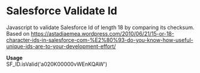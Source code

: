 # Salesforce Validate Id <!-- SalesforceValidateId -->
Javascript to validate Salesforce Id of length 18 by comparing its checksum.<br/>
Based on https://astadiaemea.wordpress.com/2010/06/21/15-or-18-character-ids-in-salesforce-com-%E2%80%93-do-you-know-how-useful-unique-ids-are-to-your-development-effort/


<Strong>Usage</Strong><br/>
SF_ID.isValid('a020K00000vWEnKQAW')
